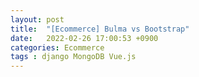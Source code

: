 ```yaml
---
layout: post
title:  "[Ecommerce] Bulma vs Bootstrap"
date:   2022-02-26 17:00:53 +0900
categories: Ecommerce
tags : django MongoDB Vue.js
---
```





